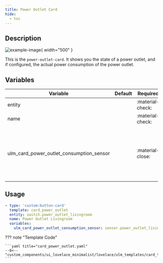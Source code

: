```yaml
---
title: Power Outlet Card
hide:
  - toc
---
```

<!-- markdownlint-disable MD046 -->

## Description

![example-image](../../assets/img/ulm_cards/card_power_outlet.png){ width="500" }

This is the `power-outlet-card`. It shows you the state of a power outlet, and if configured, the actual power consumption of the power outlet.

## Variables

| Variable | Default | Required         | Notes             |
|----------|---------|------------------|-------------------|
| entity     |         | :material-check: |                   |
|name|  | :material-check: | Enable background |
|ulm_card_power_outlet_consumption_sensor|  | :material-close: | If you set this sensor, the `power-outlet-card` shows the energy consumption next to the state. |

## Usage

```yaml
- type: 'custom:button-card'
  template: card_power_outlet
  entity: switch.power_outlet_livingroom
  name: Power Outlet Livingroom
  variables:
    ulm_card_power_outlet_consumption_sensor: sensor.power_outlet_livingroom_consumption
```

??? note "Template Code"

    ```yaml title="card_power_outlet.yaml"
    --8<-- "custom_components/ui_lovelace_minimalist/lovelace/ulm_templates/card_templates/cards/card_power_outlet.yaml"
    ```
